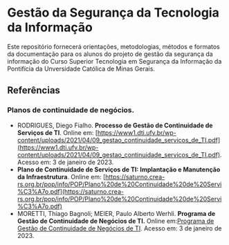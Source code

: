 # Gestão da Segurança da Tecnologia da Informação
Este repositório fornecerá orientações, metodologias, métodos e formatos da documentação para os alunos do projeto de gestão da segurança da informação do Curso Superior Tecnologia em Segurança da Informação da Pontifícia da Unversidade Católica de Minas Gerais. 

## Referências
### Planos de continuidade de negócios.
* RODRIGUES, Diego Fialho. **Processo de Gestão de Continuidade de Serviços de TI**. Online em: [https://www1.dti.ufv.br/wp-content/uploads/2021/04/09_gestao_continuidade_servicos_de_TI.pdf](https://www1.dti.ufv.br/wp-content/uploads/2021/04/09_gestao_continuidade_servicos_de_TI.pdf). Acesso em: 3 de janeiro de 2023.
* **Plano de Continuidade de Serviços de TI: Implantação e Manutenção da Infraestrutura**. Online em: [https://saturno.crea-rs.org.br/pop/info/POP/Plano%20de%20Continuidade%20de%20Servi%C3%A7o.pdf](https://saturno.crea-rs.org.br/pop/info/POP/Plano%20de%20Continuidade%20de%20Servi%C3%A7o.pdf)
* MORETTI, Thiago Bagnoli; MEIER, Paulo Alberto Werhli. **Programa de Gestão de Continuidade de Negócios de TI.** Online em:[Programa de Gestão de Continuidade de Negócios de TI](https://www.updi.net/docs/pcn.pdf). Acesso em: 3 de janeiro de 2023.